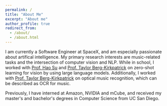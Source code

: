 ```yaml
---
permalink: /
title: "About Me"
excerpt: "About me"
author_profile: true
redirect_from: 
  - /about/
  - /about.html
---
```


I am currently a Software Engineer at SpaceX, and am especially passionate about artifical intelligence. My primary research interests are music-related tasks 
and the intersection of computer vision and NLP. While in school, I worked with [Prof. Hao Su](http://ai.ucsd.edu/~haosu/) and 
[Prof. Taylor Berg-Kirkpatrick](https://cseweb.ucsd.edu/~tberg/) on zero-shot learning for vision by using large language models. Additionally,
I worked with [Prof. Taylor Berg-Kirkpatrick](https://cseweb.ucsd.edu/~tberg/) on optical music recognition, which can be described as OCR for music.

Previously, I have interned at Amazon, NVIDIA and mCube, and received my master's and bachelor's degrees in Computer Science from UC
San Diego. 
